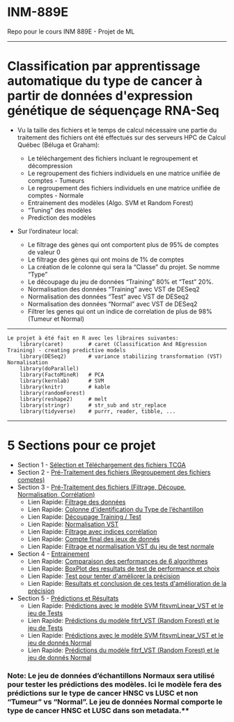 # INM-889E
Repo pour le cours INM 889E - Projet de ML

***

# Classification par apprentissage automatique du type de cancer à partir de données d'expression génétique de séquençage RNA-Seq

* Vu la taille des fichiers et le temps de calcul nécessaire une partie du traitement des fichiers ont été effectués sur des serveurs HPC de Calcul Québec (Béluga et Graham):
  + Le téléchargement des fichiers incluant le regroupement et décompression
  + Le regroupement des fichiers individuels en une matrice unifiée de comptes - Tumeurs
  + Le regroupement des fichiers individuels en une matrice unifiée de comptes - Normale
  + Entrainement des modèles (Algo. SVM et Random Forest)
  + “Tuning" des modèles
  + Prediction des modèles 

* Sur l’ordinateur local:
  + Le filtrage des gènes qui ont comportent plus de 95% de comptes de valeur 0
  + Le filtrage des gènes qui ont moins de 1% de comptes
  + La création de le colonne qui sera la “Classe” du projet. Se nomme “Type”
  + Le découpage du jeu de données “Training”  80% et “Test” 20%. 
  + Normalisation des données “Training” avec VST de DESeq2
  + Normalisation des données “Test” avec VST de DESeq2
  + Normalisation des données “Normal” avec VST de DESeq2
  + Filtrer les genes qui ont un indice de correlation de plus de 98% (Tumeur et Normal)

***

```
Le projet à été fait en R avec les libraires suivantes:
    library(caret)        # caret (Classification And REgression Training) - creating predictive models
    library(DESeq2)       # variance stabilizing transformation (VST) Normalisation  
    library(doParallel)
    library(FactoMineR)   # PCA
    library(kernlab)      # SVM
    library(knitr)        # kable
    library(randomForest)
    library(reshape2)     # melt
    library(stringr)      # str_sub and str_replace
    library(tidyverse)    # purrr, reader, tibble, ...
```
***

# 5 Sections pour ce projet
  + Section 1 - [Sélection et Téléchargement des fichiers TCGA](https://github.com/BenoitFiset/INM-889E/blob/main/BFiset_Projet_Part_01_V01.md)
  + Section 2 - [Pré-Traitement des fichiers (Regroupement des fichiers comptes)](https://github.com/BenoitFiset/INM-889E/blob/main/BFiset_Projet_Part_02_V01.md)
  + Section 3 - [Pré-Traitement des fichiers (Filtrage, Découpe, Normalisation, Corrélation) ](https://github.com/BenoitFiset/INM-889E/blob/main/BFiset_Projet_Part_03_V01.md)
    + Lien Rapide: [Filtrage des données](https://github.com/BenoitFiset/INM-889E/blob/main/BFiset_Projet_Part_03_V01.md#filtrage-des-g%C3%A8nes-qui-ont-plus-de-95-de-0-comme-compte)
    + Lien Rapide: [Colonne d'identification du Type de l’échantillon](https://github.com/BenoitFiset/INM-889E/blob/main/BFiset_Projet_Part_03_V01.md#ajouter-une-colonne-pour-identifier-le-type-de-l%C3%A9chantillon)
    + Lien Rapide: [Découpage Training / Test](https://github.com/BenoitFiset/INM-889E/blob/main/BFiset_Projet_Part_03_V01.md#d%C3%A9coupage-des-donn%C3%A9es-en-80-training-et-20-test)
    + Lien Rapide: [Normalisation VST](https://github.com/BenoitFiset/INM-889E/blob/main/BFiset_Projet_Part_03_V01.md#normalisation-avec-vst-de-deseq2)
    + Lien Rapide: [Filtrage avec indices corrélation](https://github.com/BenoitFiset/INM-889E/blob/main/BFiset_Projet_Part_03_V01.md#filtrage-des-%C3%A9chantillons-qui-ont-un-coefficient-de-corr%C3%A9lation-de-plus-de-98-du-jeu-training)
    + Lien Rapide: [Compte final des jeux de donnés](https://github.com/BenoitFiset/INM-889E/blob/main/BFiset_Projet_Part_03_V01.md#compte-final)
    + Lien Rapide: [Filtrage et normalisation VST du jeu de test normale](https://github.com/BenoitFiset/INM-889E/blob/main/BFiset_Projet_Part_03_V01.md#filtrage-et-normalisation-vst-du-jeu-de-test-normal)
  + Section 4 - [Entrainement](https://github.com/BenoitFiset/INM-889E/blob/main/BFiset_Projet_Part_04_V01.md)
    + Lien Rapide: [Comparaison des performances de 6 algorithmes](https://github.com/BenoitFiset/INM-889E/blob/main/BFiset_Projet_Part_04_V01.md#comparaison-des-performances-de-6-algorithmes-de-ml-avec-des-diff%C3%A9rentes-normalisations-des-donn%C3%A9es)
    + Lien Rapide: [BoxPlot des resultats de test de performance et choix](https://github.com/BenoitFiset/INM-889E/blob/main/BFiset_Projet_Part_04_V01.md#un-beau-boxplot-plus-gentil-pour-loeil-que-des-colonnes-de-chiffres-pour-les-resultats)
    + Lien Rapide: [Test pour tenter d'améliorer la précision](https://github.com/BenoitFiset/INM-889E/blob/main/BFiset_Projet_Part_04_V01.md#essayons-dam%C3%A9liorer-la-pr%C3%A9cision-du-mod%C3%A8le-fitrf_vst-pour-avoir-une-pr%C3%A9cision-de-plus-que-94-avec-les-param%C3%A8tres-traincontrol-de-caret)
    + Lien Rapide: [Resultats et conclusion de ces tests d'amélioration de la précision](https://github.com/BenoitFiset/INM-889E/blob/main/BFiset_Projet_Part_04_V01.md#agr%C3%A9gation-des-r%C3%A9sultats-pour-comparaison-des-2-tests-dessai-daugmentation-de-pr%C3%A9cision)
  + Section 5 - [Prédictions et Résultats](https://github.com/BenoitFiset/INM-889E/blob/main/BFiset_Projet_Part_05_V01.md)
    + Lien Rapide: [Prédictions avec le modèle SVM fitsvmLinear_VST et le jeu de Tests](https://github.com/BenoitFiset/INM-889E/blob/main/BFiset_Projet_Part_05_V01.md#maintenant-faisons-les-pr%C3%A9dictions-tant-attendues-du-mod%C3%A8le-svm-fitsvmlinear_vst-et-le-jeu-de-tests)
    + Lien Rapide: [Prédictions du modèle fitrf_VST (Random Forest) et le jeu de Tests](https://github.com/BenoitFiset/INM-889E/blob/main/BFiset_Projet_Part_05_V01.md#maintenant-faisons-les-pr%C3%A9dictions-du-mod%C3%A8le-fitrf_vst-random-forest-et-le-jeu-de-tests)
    + Lien Rapide: [Prédictions avec le modèle SVM fitsvmLinear_VST et le jeu de donnés Normal](https://github.com/BenoitFiset/INM-889E/blob/main/BFiset_Projet_Part_05_V01.md#maintenant-faisons-les-pr%C3%A9dictions-du-mod%C3%A8le-svm-fitsvmlinear_vst-et-le-jeu-de-donn%C3%A9es-normal)
    + Lien Rapide: [Prédictions du modèle fitrf_VST (Random Forest) et le jeu de donnés Normal](https://github.com/BenoitFiset/INM-889E/blob/main/BFiset_Projet_Part_05_V01.md#maintenant-faisons-les-pr%C3%A9dictions-du-mod%C3%A8le-fitrf_vst-random-forest-et-le-jeu-de-donn%C3%A9es-normal)

### Note:  Le jeu de données d’échantillons Normaux sera utilisé pour tester les prédictions des modèles. Ici le modèle fera des prédictions sur le type de cancer HNSC vs LUSC et non “Tumeur” vs “Normal”. Le jeu de données Normal comporte le type de cancer HNSC et LUSC dans son metadata.**
